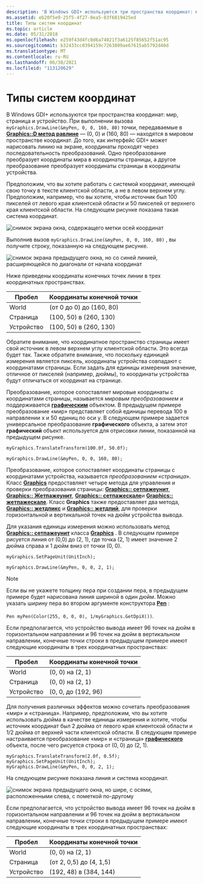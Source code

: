 ```yaml
---
description: 'В Windows GDI+ используются три пространства координат: мир, страница и устройство.'
ms.assetid: eb20f5e9-25f5-4f27-8ea5-83f6819425ed
title: Типы систем координат
ms.topic: article
ms.date: 05/31/2018
ms.openlocfilehash: e259f43d4fc0d6a74021f3a6125f85652f51ac95
ms.sourcegitcommit: b32433cc0394159c7263809ae67615ab5792d40d
ms.translationtype: MT
ms.contentlocale: ru-RU
ms.lasthandoff: 06/30/2021
ms.locfileid: "113120629"
---
```

# <a name="types-of-coordinate-systems"></a>Типы систем координат

В Windows GDI+ используются три пространства координат: мир, страница и устройство. При выполнении вызова `myGraphics.DrawLine(&myPen, 0, 0, 160, 80)` точки, передаваемые в [**Graphics::D метод равлине**](/windows/win32/api/gdiplusgraphics/nf-gdiplusgraphics-graphics-drawline(inconstpen_inconstpoint__inconstpoint_)) — (0, 0) и (160, 80) — находятся в мировом пространстве координат. До того, как интерфейс GDI+ может нарисовать линию на экране, координаты проходят через последовательность преобразований. Одно преобразование преобразует координаты мира в координаты страницы, а другое преобразование преобразует координаты страницы в координаты устройства.

Предположим, что вы хотите работать с системой координат, имеющей свою точку в тексте клиентской области, а не в левом верхнем углу. Предположим, например, что вы хотите, чтобы источник был 100 пикселей от левого края клиентской области и 50 пикселей от верхнего края клиентской области. На следующем рисунке показана такая система координат.

![снимок экрана окна, содержащего метки осей координат](images/aboutgdip05-art01.png)

Выполнив вызов `myGraphics.DrawLine(&myPen, 0, 0, 160, 80)` , вы получите строку, показанную на следующем рисунке.

![снимок экрана предыдущего окна, но со синей линией, расширяющейся по диагонали от начала координат](images/aboutgdip05-art02.png)

Ниже приведены координаты конечных точек линии в трех координатных пространствах.



| Пробел       |  Координаты конечной точки                       |
|--------|-------------------------|
| World  | (от 0 до 0) до (160, 80)     |
| Страница   | (100, 50) в (260, 130) |
| Устройство | (100, 50) в (260, 130) |



 

Обратите внимание, что координатное пространство страницы имеет свой источник в левом верхнем углу клиентской области. Это всегда будет так. Также обратите внимание, что поскольку единицей измерения является пиксель, координаты устройства совпадают с координатами страницы. Если задать для единицы измерения значение, отличное от пикселей (например, дюймы), то координаты устройства будут отличаться от координат на странице.

Преобразование, которое сопоставляет мировые координаты с координатами страницы, называется *мировым преобразованием* и поддерживается [**графическим**](/windows/desktop/api/gdiplusgraphics/nl-gdiplusgraphics-graphics) объектом. В предыдущем примере преобразование «мир» представляет собой единицы перевода 100 в направлении x и 50 единиц по оси y. В следующем примере задается универсальное преобразование **графического** объекта, а затем этот **графический** объект используется для отрисовки линии, показанной на предыдущем рисунке.


```
myGraphics.TranslateTransform(100.0f, 50.0f);

myGraphics.DrawLine(&myPen, 0, 0, 160, 80);
```



Преобразование, которое сопоставляет координаты страницы с координатами устройства, называется *преобразованием «страница*». Класс [**Graphics**](/windows/desktop/api/gdiplusgraphics/nl-gdiplusgraphics-graphics) предоставляет четыре метода для управления и проверки преобразования страницы: [**Graphics:: сетпажеунит**](/windows/desktop/api/Gdiplusgraphics/nf-gdiplusgraphics-graphics-setpageunit), [**Graphics:: Жетпажеунит**](/windows/desktop/api/Gdiplusgraphics/nf-gdiplusgraphics-graphics-getpageunit), [**Graphics:: сетпажескале**](/windows/desktop/api/Gdiplusgraphics/nf-gdiplusgraphics-graphics-setpagescale)и [**Graphics:: жетпажескале**](/windows/desktop/api/Gdiplusgraphics/nf-gdiplusgraphics-graphics-getpagescale). Класс **Graphics** также предоставляет два метода, [**Graphics:: жетдпикс**](/windows/desktop/api/Gdiplusgraphics/nf-gdiplusgraphics-graphics-getdpix) и [**Graphics:: жетдпий**](/windows/desktop/api/Gdiplusgraphics/nf-gdiplusgraphics-graphics-getdpiy), для проверки горизонтальной и вертикальной точек на дюйм устройства вывода.

Для указания единицы измерения можно использовать метод [**Graphics:: сетпажеунит**](/windows/desktop/api/Gdiplusgraphics/nf-gdiplusgraphics-graphics-setpageunit) класса [**Graphics**](/windows/desktop/api/gdiplusgraphics/nl-gdiplusgraphics-graphics) . В следующем примере рисуется линия от (0,0) до (2, 1), где точка (2, 1) имеет значение 2 дюйма справа и 1 дюйм вниз от точки (0, 0).


```
myGraphics.SetPageUnit(UnitInch);

myGraphics.DrawLine(&myPen, 0, 0, 2, 1);
```



> [!Note]
> Если вы не укажете толщину пера при создании пера, в предыдущем примере будет нарисована линия шириной в один дюйм. Можно указать ширину пера во втором аргументе конструктора [**Pen**](/windows/desktop/api/gdipluspen/nl-gdipluspen-pen) :
> <br/><br/>
> `Pen myPen(Color(255, 0, 0, 0), 1/myGraphics.GetDpiX())`.

 

Если предполагается, что устройство вывода имеет 96 точек на дюйм в горизонтальном направлении и 96 точек на дюйм в вертикальном направлении, конечные точки строки в предыдущем примере имеют следующие координаты в трех координатных пространствах:



| Пробел       | Координаты конечной точки                    |
|--------|---------------------|
| World  | (0, 0) на (2, 1)    |
| Страница   | (0, 0) на (2, 1)    |
| Устройство | (0, 0, до (192, 96) |



 

Для получения различных эффектов можно сочетать преобразования «мир» и «страница». Например, предположим, что вы хотите использовать дюйма в качестве единицы измерения и хотите, чтобы источник координат был 2 дюйма от левого края клиентской области и 1/2 дюйма от верхней части клиентской области. В следующем примере настраивается преобразование «мир» и «страница» [**графического**](/windows/desktop/api/gdiplusgraphics/nl-gdiplusgraphics-graphics) объекта, после чего рисуется строка от (0, 0) до (2, 1).


```
myGraphics.TranslateTransform(2.0f, 0.5f);
myGraphics.SetPageUnit(UnitInch);
myGraphics.DrawLine(&myPen, 0, 0, 2, 1);
```



На следующем рисунке показана линия и система координат.

![снимок экрана предыдущего окна, но шире, с осями, расположенными слева, с пометкой по-другому](images/aboutgdip05-art03.png)

Если предполагается, что устройство вывода имеет 96 точек на дюйм в горизонтальном направлении и 96 точек на дюйм в вертикальном направлении, конечные точки строки в предыдущем примере имеют следующие координаты в трех координатных пространствах:



| Пробел       | Координаты конечной точки                        |
|--------|-------------------------|
| World  | (0, 0) на (2, 1)        |
| Страница   | (от 2, 0,5) до (4, 1,5)    |
| Устройство | (192, 48) в (384, 144) |



 

 

 
